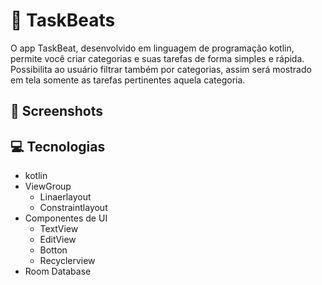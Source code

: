 # 📝 TaskBeats
O app TaskBeat, desenvolvido em linguagem de programação kotlin, permite você criar categorias e suas tarefas de forma simples e rápida. Possibilita ao usuário filtrar também por categorias, assim será mostrado em tela somente as tarefas pertinentes aquela categoria.

## 📱 Screenshots
## 💻 Tecnologias
- kotlin
- ViewGroup
   - Linaerlayout
   - Constraintlayout
- Componentes de UI
   - TextView
   - EditView
   - Botton
   - Recyclerview
- Room Database
